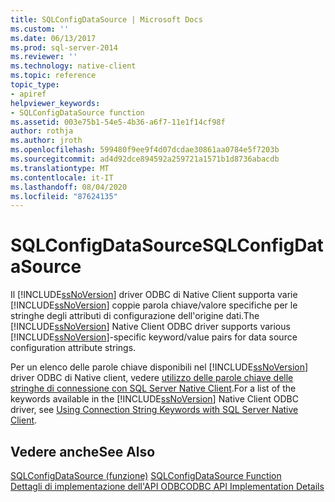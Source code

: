 ```yaml
---
title: SQLConfigDataSource | Microsoft Docs
ms.custom: ''
ms.date: 06/13/2017
ms.prod: sql-server-2014
ms.reviewer: ''
ms.technology: native-client
ms.topic: reference
topic_type:
- apiref
helpviewer_keywords:
- SQLConfigDataSource function
ms.assetid: 003e75b1-54e5-4b36-a6f7-11e1f14cf98f
author: rothja
ms.author: jroth
ms.openlocfilehash: 599480f9ee9f4d07dcdae30861aa0784e5f7203b
ms.sourcegitcommit: ad4d92dce894592a259721a1571b1d8736abacdb
ms.translationtype: MT
ms.contentlocale: it-IT
ms.lasthandoff: 08/04/2020
ms.locfileid: "87624135"
---
```

# <a name="sqlconfigdatasource"></a><span data-ttu-id="3cbf2-102">SQLConfigDataSource</span><span class="sxs-lookup"><span data-stu-id="3cbf2-102">SQLConfigDataSource</span></span>
  <span data-ttu-id="3cbf2-103">Il [!INCLUDE[ssNoVersion](../../includes/ssnoversion-md.md)] driver ODBC di Native Client supporta varie [!INCLUDE[ssNoVersion](../../includes/ssnoversion-md.md)] coppie parola chiave/valore specifiche per le stringhe degli attributi di configurazione dell'origine dati.</span><span class="sxs-lookup"><span data-stu-id="3cbf2-103">The [!INCLUDE[ssNoVersion](../../includes/ssnoversion-md.md)] Native Client ODBC driver supports various [!INCLUDE[ssNoVersion](../../includes/ssnoversion-md.md)]-specific keyword/value pairs for data source configuration attribute strings.</span></span>  
  
 <span data-ttu-id="3cbf2-104">Per un elenco delle parole chiave disponibili nel [!INCLUDE[ssNoVersion](../../includes/ssnoversion-md.md)] driver ODBC di Native client, vedere [utilizzo delle parole chiave delle stringhe di connessione con SQL Server Native Client](../native-client/applications/using-connection-string-keywords-with-sql-server-native-client.md).</span><span class="sxs-lookup"><span data-stu-id="3cbf2-104">For a list of the keywords available in the [!INCLUDE[ssNoVersion](../../includes/ssnoversion-md.md)] Native Client ODBC driver, see [Using Connection String Keywords with SQL Server Native Client](../native-client/applications/using-connection-string-keywords-with-sql-server-native-client.md).</span></span>  
  
## <a name="see-also"></a><span data-ttu-id="3cbf2-105">Vedere anche</span><span class="sxs-lookup"><span data-stu-id="3cbf2-105">See Also</span></span>  
 <span data-ttu-id="3cbf2-106">[SQLConfigDataSource (funzione)](https://go.microsoft.com/fwlink/?LinkId=59337) </span><span class="sxs-lookup"><span data-stu-id="3cbf2-106">[SQLConfigDataSource Function](https://go.microsoft.com/fwlink/?LinkId=59337) </span></span>  
 [<span data-ttu-id="3cbf2-107">Dettagli di implementazione dell'API ODBC</span><span class="sxs-lookup"><span data-stu-id="3cbf2-107">ODBC API Implementation Details</span></span>](odbc-api-implementation-details.md)  
  
  

